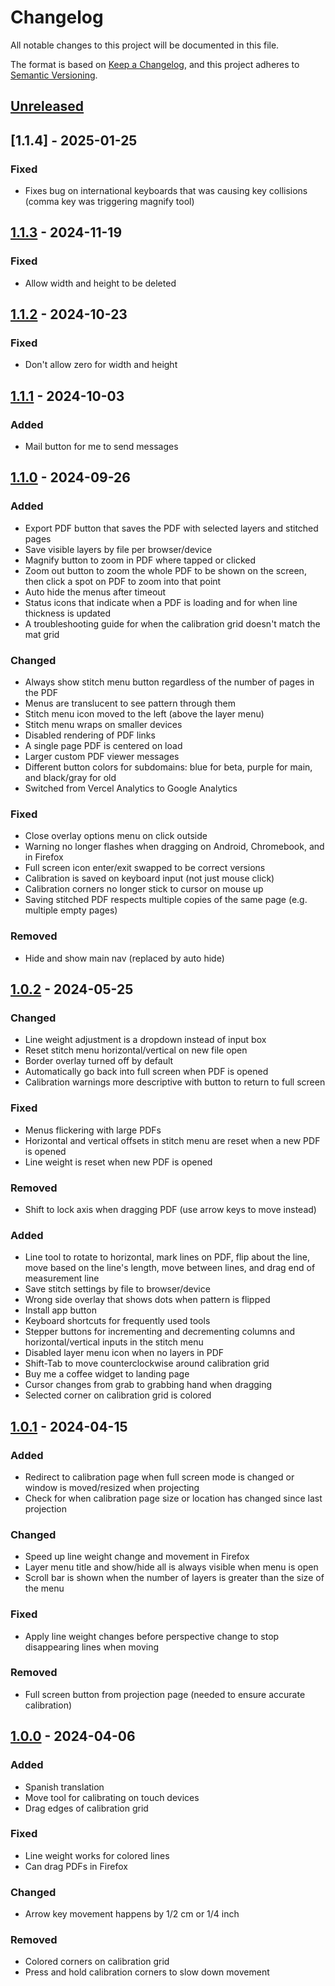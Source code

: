 # Changelog

All notable changes to this project will be documented in this file.

The format is based on [Keep a Changelog](https://keepachangelog.com/en/1.1.0/),
and this project adheres to [Semantic Versioning](https://semver.org/spec/v2.0.0.html).

## [Unreleased]

## [1.1.4] - 2025-01-25

### Fixed

- Fixes bug on international keyboards that was causing key collisions (comma key was triggering magnify tool)

## [1.1.3] - 2024-11-19

### Fixed

- Allow width and height to be deleted

## [1.1.2] - 2024-10-23

### Fixed

- Don't allow zero for width and height

## [1.1.1] - 2024-10-03

### Added

- Mail button for me to send messages

## [1.1.0] - 2024-09-26

### Added

- Export PDF button that saves the PDF with selected layers and stitched pages
- Save visible layers by file per browser/device
- Magnify button to zoom in PDF where tapped or clicked
- Zoom out button to zoom the whole PDF to be shown on the screen, then click a spot on PDF to zoom into that point
- Auto hide the menus after timeout
- Status icons that indicate when a PDF is loading and for when line thickness is updated
- A troubleshooting guide for when the calibration grid doesn't match the mat grid

### Changed

- Always show stitch menu button regardless of the number of pages in the PDF
- Menus are translucent to see pattern through them
- Stitch menu icon moved to the left (above the layer menu)
- Stitch menu wraps on smaller devices
- Disabled rendering of PDF links
- A single page PDF is centered on load
- Larger custom PDF viewer messages
- Different button colors for subdomains: blue for beta, purple for main, and black/gray for old
- Switched from Vercel Analytics to Google Analytics

### Fixed

- Close overlay options menu on click outside
- Warning no longer flashes when dragging on Android, Chromebook, and in Firefox
- Full screen icon enter/exit swapped to be correct versions
- Calibration is saved on keyboard input (not just mouse click)
- Calibration corners no longer stick to cursor on mouse up
- Saving stitched PDF respects multiple copies of the same page (e.g. multiple empty pages)

### Removed

- Hide and show main nav (replaced by auto hide)

## [1.0.2] - 2024-05-25

### Changed

- Line weight adjustment is a dropdown instead of input box
- Reset stitch menu horizontal/vertical on new file open
- Border overlay turned off by default
- Automatically go back into full screen when PDF is opened
- Calibration warnings more descriptive with button to return to full screen

### Fixed

- Menus flickering with large PDFs
- Horizontal and vertical offsets in stitch menu are reset when a new PDF is opened
- Line weight is reset when new PDF is opened

### Removed

- Shift to lock axis when dragging PDF (use arrow keys to move instead)

### Added

- Line tool to rotate to horizontal, mark lines on PDF, flip about the line, move based on the line's length, move between lines, and drag end of measurement line
- Save stitch settings by file to browser/device
- Wrong side overlay that shows dots when pattern is flipped
- Install app button
- Keyboard shortcuts for frequently used tools
- Stepper buttons for incrementing and decrementing columns and horizontal/vertical inputs in the stitch menu
- Disabled layer menu icon when no layers in PDF
- Shift-Tab to move counterclockwise around calibration grid
- Buy me a coffee widget to landing page
- Cursor changes from grab to grabbing hand when dragging
- Selected corner on calibration grid is colored

## [1.0.1] - 2024-04-15

### Added

- Redirect to calibration page when full screen mode is changed or window is moved/resized when projecting
- Check for when calibration page size or location has changed since last projection

### Changed

- Speed up line weight change and movement in Firefox
- Layer menu title and show/hide all is always visible when menu is open
- Scroll bar is shown when the number of layers is greater than the size of the menu

### Fixed

- Apply line weight changes before perspective change to stop disappearing lines when moving

### Removed

- Full screen button from projection page (needed to ensure accurate calibration)

## [1.0.0] - 2024-04-06

### Added

- Spanish translation
- Move tool for calibrating on touch devices
- Drag edges of calibration grid

### Fixed

- Line weight works for colored lines
- Can drag PDFs in Firefox

### Changed

- Arrow key movement happens by 1/2 cm or 1/4 inch

### Removed

- Colored corners on calibration grid
- Press and hold calibration corners to slow down movement

[unreleased]: https://github.com/Pattern-Projector/pattern-projector/compare/main...beta
[1.1.3]: https://github.com/Pattern-Projector/pattern-projector/releases/tag/v1.1.3
[1.1.2]: https://github.com/Pattern-Projector/pattern-projector/releases/tag/v1.1.2
[1.1.1]: https://github.com/Pattern-Projector/pattern-projector/releases/tag/v1.1.1
[1.1.0]: https://github.com/Pattern-Projector/pattern-projector/releases/tag/v1.1.0
[1.0.2]: https://github.com/Pattern-Projector/pattern-projector/releases/tag/v1.0.2
[1.0.1]: https://github.com/Pattern-Projector/pattern-projector/releases/tag/v1.0.1
[1.0.0]: https://github.com/Pattern-Projector/pattern-projector/releases/tag/v1.0.0
